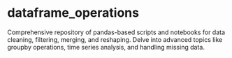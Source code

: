 # dataframe_operations
Comprehensive repository of pandas-based scripts and notebooks for data cleaning, filtering, merging, and reshaping. Delve into advanced topics like groupby operations, time series analysis, and handling missing data. 
